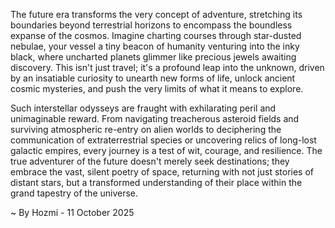 
The future era transforms the very concept of adventure, stretching its boundaries beyond terrestrial horizons to encompass the boundless expanse of the cosmos. Imagine charting courses through star-dusted nebulae, your vessel a tiny beacon of humanity venturing into the inky black, where uncharted planets glimmer like precious jewels awaiting discovery. This isn't just travel; it's a profound leap into the unknown, driven by an insatiable curiosity to unearth new forms of life, unlock ancient cosmic mysteries, and push the very limits of what it means to explore.

Such interstellar odysseys are fraught with exhilarating peril and unimaginable reward. From navigating treacherous asteroid fields and surviving atmospheric re-entry on alien worlds to deciphering the communication of extraterrestrial species or uncovering relics of long-lost galactic empires, every journey is a test of wit, courage, and resilience. The true adventurer of the future doesn't merely seek destinations; they embrace the vast, silent poetry of space, returning with not just stories of distant stars, but a transformed understanding of their place within the grand tapestry of the universe.

~ By Hozmi - 11 October 2025
